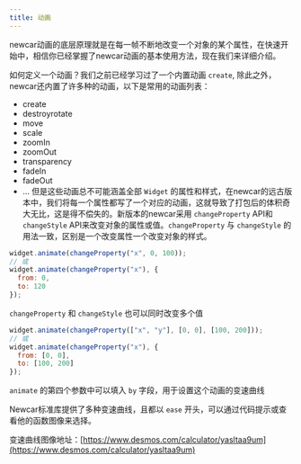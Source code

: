 ```yaml
---
title: 动画
---
```


newcar动画的底层原理就是在每一帧不断地改变一个对象的某个属性，在快速开始中，相信你已经掌握了newcar动画的基本使用方法，现在我们来详细介绍。

如何定义一个动画？我们之前已经学习过了一个内置动画 `create`, 除此之外，newcar还内置了许多种的动画，以下是常用的动画列表：

- create
- destroyrotate
- move
- scale
- zoomIn
- zoomOut
- transparency
- fadeIn
- fadeOut
- ...
  但是这些动画总不可能涵盖全部 `Widget` 的属性和样式，在newcar的远古版本中，我们将每一个属性都写了一个对应的动画，这就导致了打包后的体积奇大无比，这是得不偿失的。新版本的newcar采用 `changeProperty` API和 `changeStyle` API来改变对象的属性或值。`changeProperty` 与 `changeStyle` 的用法一致，区别是一个改变属性一个改变对象的样式。

```javascript
widget.animate(changeProperty("x", 0, 100));
// 或
widget.animate(changeProperty("x"), {
  from: 0,
  to: 120
});
```

`changeProperty` 和 `changeStyle` 也可以同时改变多个值

```javascript
widget.animate(changeProperty(["x", "y"], [0, 0], [100, 200]));
// 或
widget.animate(changeProperty("x"), {
  from: [0, 0],
  to: [100, 200]
});
```

`animate` 的第四个参数中可以填入 `by` 字段，用于设置这个动画的变速曲线

Newcar标准库提供了多种变速曲线，且都以 `ease` 开头，可以通过代码提示或查看他的函数图像来选择。

变速曲线图像地址：[https://www.desmos.com/calculator/yasltaa9um](https://www.desmos.com/calculator/yasltaa9um)
